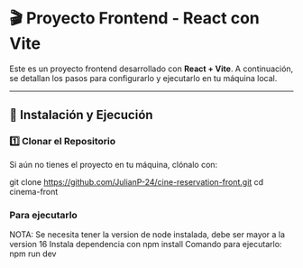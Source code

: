 # 🎬 Proyecto Frontend - React con Vite

Este es un proyecto frontend desarrollado con **React + Vite**. A continuación, se detallan los pasos para configurarlo y ejecutarlo en tu máquina local.

---

## 🚀 Instalación y Ejecución

### 1️⃣ **Clonar el Repositorio**
Si aún no tienes el proyecto en tu máquina, clónalo con:


git clone https://github.com/JulianP-24/cine-reservation-front.git
cd cinema-front

### Para ejecutarlo
NOTA: Se necesita tener la version de node instalada, debe ser mayor a la version 16
Instala dependencia con npm install
Comando para ejecutarlo: npm run dev


